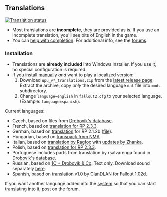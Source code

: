 ## Translations
[![Translation status](https://tra.bgforge.net/widgets/fallout/-/up/svg-badge.svg)](https://tra.bgforge.net/projects/fallout/up/)

- Most translations are **incomplete**, they are provided as is. If you use an incomplete translation, you'll see bits of English in the game.
- You can [help with completion](https://tra.bgforge.net/projects/fallout/up/). For additional info, see the [forums](https://forums.bgforge.net/viewtopic.php?f=9&t=21).


### Installation
- Translations are **already included** into Windows installer. If you use it, no special configuration is required.
- If you install [manually](linux.md) _and_ want to play a localized version:
  1. Download `upu_v*_translations.zip` from the [latest release page](https://github.com/BGforgeNet/Fallout2_Unofficial_Patch/releases/latest). Extract the archive, copy _only_ the desired language `dat` file into `mods` subdirectory.
  1. Change `language=english` in `fallout2.cfg` to your selected language. (Example: `language=spanish`).

Current languages:

* Czech, based on files from [Drobovik's database](https://www.mediafire.com/?lkzw7gj9aeldc#75ve36ehs67p7).
* French, based on [translation for RP 2.3.3](http://fallout-generation.com/files/file/105-restoration-project-pno-pour-fallout-2-patch-de-trad-vf/).
* German, based on [translation](https://www.falloutnow.de/forum/index.php?topic=6887.0) for RP 2.1.2b ([file](http://www.mediafire.com/file/tlcx58r41u6qqiw/Fallout2-RestorationProjectV2.1.2b%2BRP%C3%9C.rar)).
* Hungarian, based on [transpack from NMA](https://www.nma-fallout.com/resources/translation-packages.58/).
* Italian, based on [translation by Ragfox](http://nma-fallout.com/resources/translation-packages.58/) with [updates by Zhanka](http://www.ilrealismonellafinzione.net/?categoria=giochi&gioco=fallout_2&sezione=adattamento).
* Polish, based on [translation for RP 2.3.3](https://trzynasty-schron.net/forum/index.php?topic=8221.0).
* Portuguese includes parts from translation by rsalvarenga found in [Drobovik's database](https://www.mediafire.com/?lkzw7gj9aeldc#lkzw7gj9aeldc).
* Russian, based on [1C + Drobovik & Co](http://www.nuclear-city.com/index.php/topic/34-f2-killaps-restoration-project/). Text only. Download sound separately [here](https://github.com/BGforgeNet/Fallout2_Sound).
* Spanish, based on [translation v1.0 by ClanDLAN](http://academia.clandlan.net/?page=academia/view&id=371&title=Traduccion_Fallout_2) for Fallout 1.02d.

If you want another language added into the [system](https://tra.bgforge.net/projects/fallout/up/) so that you can start translating into it, post on the [forum](https://forums.bgforge.net/viewtopic.php?f=9&t=21).
